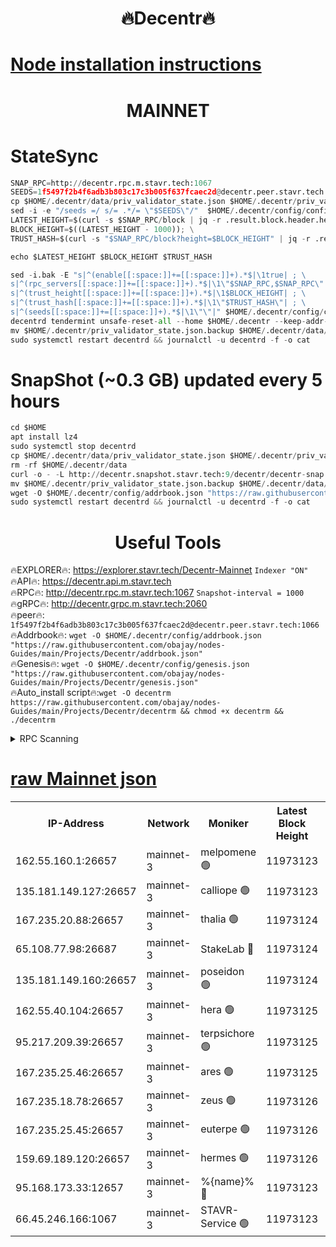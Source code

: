 <h1 align="center"> 🔥Decentr🔥</h1>

[Node installation instructions](https://github.com/obajay/nodes-Guides/tree/main/Projects/Decentr)
=
<h1 align="center"> MAINNET</h1>

# StateSync
```python
SNAP_RPC=http://decentr.rpc.m.stavr.tech:1067
SEEDS=1f5497f2b4f6adb3b803c17c3b005f637fcaec2d@decentr.peer.stavr.tech:1066
cp $HOME/.decentr/data/priv_validator_state.json $HOME/.decentr/priv_validator_state.json.backup
sed -i -e "/seeds =/ s/= .*/= \"$SEEDS\"/"  $HOME/.decentr/config/config.toml
LATEST_HEIGHT=$(curl -s $SNAP_RPC/block | jq -r .result.block.header.height); \
BLOCK_HEIGHT=$((LATEST_HEIGHT - 1000)); \
TRUST_HASH=$(curl -s "$SNAP_RPC/block?height=$BLOCK_HEIGHT" | jq -r .result.block_id.hash)

echo $LATEST_HEIGHT $BLOCK_HEIGHT $TRUST_HASH

sed -i.bak -E "s|^(enable[[:space:]]+=[[:space:]]+).*$|\1true| ; \
s|^(rpc_servers[[:space:]]+=[[:space:]]+).*$|\1\"$SNAP_RPC,$SNAP_RPC\"| ; \
s|^(trust_height[[:space:]]+=[[:space:]]+).*$|\1$BLOCK_HEIGHT| ; \
s|^(trust_hash[[:space:]]+=[[:space:]]+).*$|\1\"$TRUST_HASH\"| ; \
s|^(seeds[[:space:]]+=[[:space:]]+).*$|\1\"\"|" $HOME/.decentr/config/config.toml
decentrd tendermint unsafe-reset-all --home $HOME/.decentr --keep-addr-book
mv $HOME/.decentr/priv_validator_state.json.backup $HOME/.decentr/data/priv_validator_state.json
sudo systemctl restart decentrd && journalctl -u decentrd -f -o cat
```
# SnapShot (~0.3 GB) updated every 5 hours
```python
cd $HOME
apt install lz4
sudo systemctl stop decentrd
cp $HOME/.decentr/data/priv_validator_state.json $HOME/.decentr/priv_validator_state.json.backup
rm -rf $HOME/.decentr/data
curl -o - -L http://decentr.snapshot.stavr.tech:9/decentr/decentr-snap.tar.lz4 | lz4 -c -d - | tar -x -C $HOME/.decentr --strip-components 2
mv $HOME/.decentr/priv_validator_state.json.backup $HOME/.decentr/data/priv_validator_state.json
wget -O $HOME/.decentr/config/addrbook.json "https://raw.githubusercontent.com/obajay/nodes-Guides/main/Projects/Decentr/addrbook.json"
sudo systemctl restart decentrd && journalctl -u decentrd -f -o cat
```

 <h1 align="center"> Useful Tools</h1>

🔥EXPLORER🔥:     https://explorer.stavr.tech/Decentr-Mainnet        `Indexer "ON"` \
🔥API🔥:          https://decentr.api.m.stavr.tech \
🔥RPC🔥:          http://decentr.rpc.m.stavr.tech:1067              `Snapshot-interval = 1000` \
🔥gRPC🔥:         http://decentr.grpc.m.stavr.tech:2060 \
🔥peer🔥:         `1f5497f2b4f6adb3b803c17c3b005f637fcaec2d@decentr.peer.stavr.tech:1066` \
🔥Addrbook🔥:  `wget -O $HOME/.decentr/config/addrbook.json "https://raw.githubusercontent.com/obajay/nodes-Guides/main/Projects/Decentr/addrbook.json"` \
🔥Genesis🔥:  `wget -O $HOME/.decentr/config/genesis.json "https://raw.githubusercontent.com/obajay/nodes-Guides/main/Projects/Decentr/genesis.json"` \
🔥Auto_install script🔥:`wget -O decentrm https://raw.githubusercontent.com/obajay/nodes-Guides/main/Projects/Decentr/decentrm && chmod +x decentrm && ./decentrm`

<details>
<summary>RPC Scanning</summary>

<h2 align="center"> We scan nodes in real time every 4 hours. And we provide the final result of RPC endpoints.
We cannot influence the operation of these nodes in any way. </h2>


```python
If Voting Power is higher than 0 --> then the Node is a validator of the network and may be subject to attack and be a potential threat to the chain.
```
```python
We marked such validators with a red symbol
```

</details>

[raw Mainnet json](https://rpc-check.decentrm.stavr.tech/decentrm/rpc-decentrm-result.json)
=



<table><tr><th>IP-Address</th><th>Network</th><th>Moniker</th><th>Latest Block Height</th><th>Earliest Block Height</th><th>Catching Up</th><th>Tx Index</th><th>Voting Power</th><th>Scan Time</th></tr><tr><td>162.55.160.1:26657</td><td>mainnet-3</td><td>melpomene 🟢</td><td>11973123</td><td>1688950</td><td>False</td><td>on</td><td>0</td><td>2023-12-15T05:58:09.613583898UTC</td></tr><tr><td>135.181.149.127:26657</td><td>mainnet-3</td><td>calliope 🟢</td><td>11973123</td><td>1688950</td><td>False</td><td>on</td><td>0</td><td>2023-12-15T05:58:09.925491900UTC</td></tr><tr><td>167.235.20.88:26657</td><td>mainnet-3</td><td>thalia 🟢</td><td>11973124</td><td>1688950</td><td>False</td><td>on</td><td>0</td><td>2023-12-15T05:58:15.887040873UTC</td></tr><tr><td>65.108.77.98:26687</td><td>mainnet-3</td><td>StakeLab 🔴</td><td>11973124</td><td>1688950</td><td>False</td><td>on</td><td>5279723</td><td>2023-12-15T05:58:16.353587652UTC</td></tr><tr><td>135.181.149.160:26657</td><td>mainnet-3</td><td>poseidon 🟢</td><td>11973124</td><td>1688950</td><td>False</td><td>on</td><td>0</td><td>2023-12-15T05:58:19.184732830UTC</td></tr><tr><td>162.55.40.104:26657</td><td>mainnet-3</td><td>hera 🟢</td><td>11973125</td><td>1688950</td><td>False</td><td>on</td><td>0</td><td>2023-12-15T05:58:21.530256920UTC</td></tr><tr><td>95.217.209.39:26657</td><td>mainnet-3</td><td>terpsichore 🟢</td><td>11973125</td><td>1688950</td><td>False</td><td>on</td><td>0</td><td>2023-12-15T05:58:23.995813814UTC</td></tr><tr><td>167.235.25.46:26657</td><td>mainnet-3</td><td>ares 🟢</td><td>11973125</td><td>1688950</td><td>False</td><td>on</td><td>0</td><td>2023-12-15T05:58:26.433036252UTC</td></tr><tr><td>167.235.18.78:26657</td><td>mainnet-3</td><td>zeus 🟢</td><td>11973126</td><td>1688950</td><td>False</td><td>on</td><td>0</td><td>2023-12-15T05:58:28.710827230UTC</td></tr><tr><td>167.235.25.45:26657</td><td>mainnet-3</td><td>euterpe 🟢</td><td>11973126</td><td>1688950</td><td>False</td><td>on</td><td>0</td><td>2023-12-15T05:58:31.073958090UTC</td></tr><tr><td>159.69.189.120:26657</td><td>mainnet-3</td><td>hermes 🟢</td><td>11973126</td><td>1688950</td><td>False</td><td>on</td><td>0</td><td>2023-12-15T05:58:31.407190811UTC</td></tr><tr><td>95.168.173.33:12657</td><td>mainnet-3</td><td>%{name}% 🔴</td><td>11973123</td><td>8964001</td><td>False</td><td>on</td><td>4161969</td><td>2023-12-15T05:58:11.230878941UTC</td></tr><tr><td>66.45.246.166:1067</td><td>mainnet-3</td><td>STAVR-Service 🟢</td><td>11973123</td><td>11972001</td><td>False</td><td>on</td><td>0</td><td>2023-12-15T05:58:10.592733818UTC</td></tr></table>